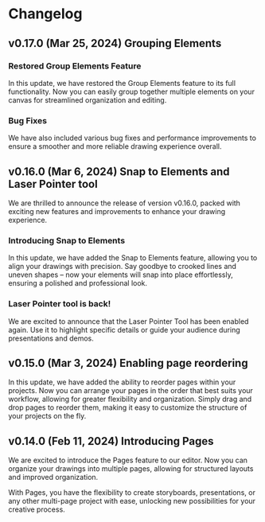 # Changelog

## v0.17.0 (Mar 25, 2024) Grouping Elements

### Restored Group Elements Feature

In this update, we have restored the Group Elements feature to its full functionality. Now you can easily group together multiple elements on your canvas for streamlined organization and editing.

### Bug Fixes

We have also included various bug fixes and performance improvements to ensure a smoother and more reliable drawing experience overall.

## v0.16.0 (Mar 6, 2024) Snap to Elements and Laser Pointer tool

We are thrilled to announce the release of version v0.16.0, packed with exciting new features and improvements to enhance your drawing experience.

### Introducing Snap to Elements

In this update, we have added the Snap to Elements feature, allowing you to align your drawings with precision. Say goodbye to crooked lines and uneven shapes – now your elements will snap into place effortlessly, ensuring a polished and professional look.

### Laser Pointer tool is back!

We are excited to announce that the Laser Pointer Tool has been enabled again. Use it to highlight specific details or guide your audience during presentations and demos.


## v0.15.0 (Mar 3, 2024) Enabling page reordering

In this update, we have added the ability to reorder pages within your projects. Now you can arrange your pages in the order that best suits your workflow, allowing for greater flexibility and organization. Simply drag and drop pages to reorder them, making it easy to customize the structure of your projects on the fly.


## v0.14.0 (Feb 11, 2024) Introducing Pages

We are excited to introduce the Pages feature to our editor. Now you can organize your drawings into multiple pages, allowing for structured layouts and improved organization.

With Pages, you have the flexibility to create storyboards, presentations, or any other multi-page project with ease, unlocking new possibilities for your creative process.
